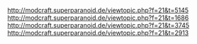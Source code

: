 http://modcraft.superparanoid.de/viewtopic.php?f=21&t=5145
http://modcraft.superparanoid.de/viewtopic.php?f=21&t=1686
http://modcraft.superparanoid.de/viewtopic.php?f=21&t=3745
http://modcraft.superparanoid.de/viewtopic.php?f=21&t=2913